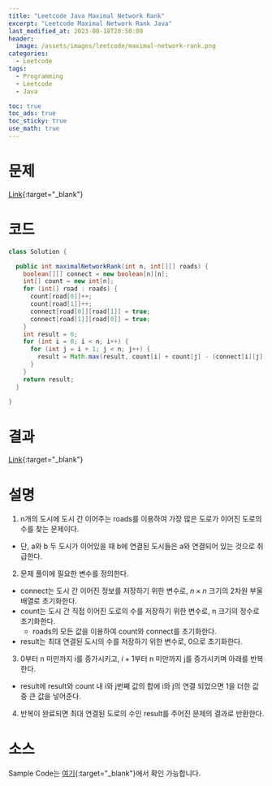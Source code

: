 ```yaml
---
title: "Leetcode Java Maximal Network Rank"
excerpt: "Leetcode Maximal Network Rank Java"
last_modified_at: 2023-08-18T20:50:00
header:
  image: /assets/images/leetcode/maximal-network-rank.png
categories:
  - Leetcode
tags:
  - Programming
  - Leetcode
  - Java

toc: true
toc_ads: true
toc_sticky: true
use_math: true
---
```

# 문제
[Link](https://leetcode.com/problems/maximal-network-rank){:target="_blank"}

# 코드
```java
class Solution {

  public int maximalNetworkRank(int n, int[][] roads) {
    boolean[][] connect = new boolean[n][n];
    int[] count = new int[n];
    for (int[] road : roads) {
      count[road[0]]++;
      count[road[1]]++;
      connect[road[0]][road[1]] = true;
      connect[road[1]][road[0]] = true;
    }
    int result = 0;
    for (int i = 0; i < n; i++) {
      for (int j = i + 1; j < n; j++) {
        result = Math.max(result, count[i] + count[j] - (connect[i][j] ? 1 : 0));
      }
    }
    return result;
  }

}
```

# 결과
[Link](https://leetcode.com/problems/maximal-network-rank/submissions/1024800457/){:target="_blank"}

# 설명
1. n개의 도시에 도시 간 이어주는 roads를 이용하여 가장 많은 도로가 이어진 도로의 수를 찾는 문제이다.
- 단, a와 b 두 도시가 이어있을 때 b에 연결된 도시들은 a와 연결되어 있는 것으로 취급한다.

2. 문제 풀이에 필요한 변수를 정의한다.
- connect는 도시 간 이어진 정보를 저장하기 위한 변수로, $n \times n$ 크기의 2차원 부울 배열로 초기화한다.
- count는 도시 간 직접 이어진 도로의 수를 저장하기 위한 변수로, n 크기의 정수로 초기화한다.
  - roads의 모든 값을 이용하여 count와 connect를 초기화한다.
- result는 최대 연결된 도시의 수를 저장하기 위한 변수로, 0으로 초기화한다.

3. 0부터 n 미만까지 i를 증가시키고, $i + 1$부터 n 미만까지 j를 증가시키며 아래를 반복한다.
- result에 result와 count 내 i와 j번째 값의 합에 i와 j의 연결 되었으면 1을 더한 값 중 큰 값을 넣어준다.

4. 반복이 완료되면 최대 연결된 도로의 수인 result를 주어진 문제의 결과로 반환한다.

# 소스
Sample Code는 [여기](https://github.com/GracefulSoul/leetcode/blob/master/src/main/java/gracefulsoul/problems/MaximalNetworkRank.java){:target="_blank"}에서 확인 가능합니다.
